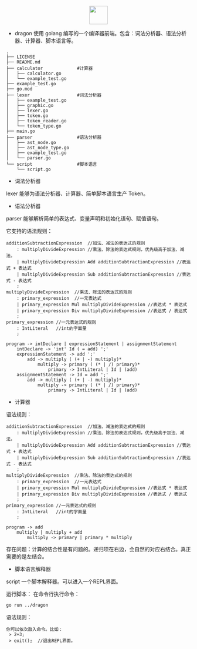 <p align="center">
  <a href="#">
    <img height="50" src="https://simpleicons.org/icons/go.svg?sanitize=true">
  </a>
</p>

- dragon 使用 golang 编写的一个编译器前端。包含：词法分析器、语法分析器、计算器、脚本语言等。

```
.
├── LICENSE
├── README.md
├── calculator             #计算器
│   ├── calculator.go
│   └── example_test.go
├── example_test.go
├── go.mod
├── lexer                  #词法分析器
│   ├── example_test.go
│   ├── graphic.go
│   ├── lexer.go
│   ├── token.go
│   ├── token_reader.go
│   └── token_type.go
├── main.go  
├── parser                 #语法分析器
│   ├── ast_node.go
│   ├── ast_node_type.go
│   ├── example_test.go
│   └── parser.go
└── script                 #脚本语言
    └── script.go
```

- 词法分析器

lexer 能够为语法分析器、计算器、简单脚本语言生产 Token。

- 语法分析器

parser 能够解析简单的表达式、变量声明和初始化语句、赋值语句。

它支持的语法规则：

```
additionSubtractionExpression  //加法、减法的表达式的规则
    : multiplyDivideExpression //乘法、除法的表达式规则，优先级高于加法、减法。
    | multiplyDivideExpression Add additionSubtractionExpression //表达式 + 表达式
    | multiplyDivideExpression Sub additionSubtractionExpression //表达式 - 表达式
    ;
multiplyDivideExpression  //乘法、除法的表达式的规则
    : primary_expression  //一元表达式
    | primary_expression Mul multiplyDivideExpression //表达式 * 表达式
    | primary_expression Div multiplyDivideExpression //表达式 / 表达式
    ;
primary_expression //一元表达式的规则
    : IntLiteral   //int的字面量
    ;
```

```
program -> intDeclare | expressionStatement | assignmentStatement
	intDeclare -> 'int' Id ( = add) ';'
	expressionStatement -> add ';'
		add -> multiply ( (+ | -) multiply)*
			multiply -> primary ( (* | /) primary)*
				primary -> IntLiteral | Id | (add)
	assignmentStatement -> Id = add ';'
		add -> multiply ( (+ | -) multiply)*
			multiply -> primary ( (* | /) primary)*
				primary -> IntLiteral | Id | (add)
```

- 计算器

语法规则：

```
additionSubtractionExpression  //加法、减法的表达式的规则
    : multiplyDivideExpression //乘法、除法的表达式规则，优先级高于加法、减法。
    | multiplyDivideExpression Add additionSubtractionExpression //表达式 + 表达式
    | multiplyDivideExpression Sub additionSubtractionExpression //表达式 - 表达式
    ;
multiplyDivideExpression  //乘法、除法的表达式的规则
    : primary_expression  //一元表达式
    | primary_expression Mul multiplyDivideExpression //表达式 * 表达式
    | primary_expression Div multiplyDivideExpression //表达式 / 表达式
    ;
primary_expression //一元表达式的规则
    : IntLiteral   //int的字面量
    ;

program -> add
	multiply | multiply + add
		multiply -> primary | primary * multiply
```

存在问题：计算的结合性是有问题的。递归项在右边，会自然的对应右结合。真正需要的是左结合。


- 脚本语言解释器

script 一个脚本解释器。可以进入一个REPL界面。

运行脚本：
在命令行执行命令：

```bash
go run ../dragon
```

语法规则：

```
你可以依次敲入命令。比如：
 > 2+3;
 > exit();  //退出REPL界面。
```

